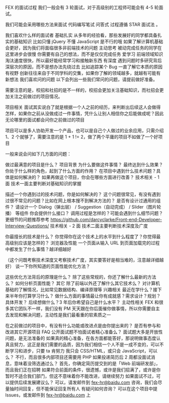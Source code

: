 FEX 的面试过程
我们一般会有 3 轮面试，对于高级别的工程师可能会有 4-5 轮面试。

我们可能会采用哪些方法来面试
代码编写笔试
问答式
过程遵循 STAR 面试法 。

我们喜欢什么样的面试者
基础扎实
从多年的经验看，那些发展好的同学都具备扎实的基础知识
比如只懂 jQuery 不懂 JavaScript 是不行的哦
如果了解计算机基础会更好，因为我们将面临很多非前端技术的问题
主动思考
被动完成任务的同学在这里进步会很慢
你需要有自己的想法，而不是仅仅完成任务
爱学习
前端领域知识淘汰速度很快，所以最好能经常学习和接触新东西
有深度
遇到问题时多研究背后深层次的原因，而不是想办法先绕过去
比如追踪某个 Bug 一直了解它本质的原因
有视野
创新往往来自于不同学科的交集，如果你了解的领域越多，就越有可能有新想法
我们喜欢问的问题
以下会列出一些我们常问的问题，请提前做好准备。

需要注意的是，校招和社招的是不一样的，校招会更加关注基础知识，而社招会更加关注之前做过的项目情况。

项目相关
面试其实说白了就是根据一个人之前的经历，来判断出后续这人会做得怎样，如果你之前从没做成过一件事情，凭什么让别人相信你之后能做成呢？因此无论哪里的面试都会问你之前做过的项目

项目可以是多人协助开发一个产品，也可以是自己个人做过的业余应用，只需介绍 1、2 个就够了，需要注意的是 1 + 1 != 2，做了两个平庸的项目不如做了一个好项目

一般来说会问如下几方面的问题：

做过最满意的项目是什么？
项目背景
为什么要做这件事情？
最终达到什么效果？
你处于什么样的角色，起到了什么方面的作用？
在项目中遇到什么技术问题？具体是如何解决的？
如果再做这个项目，你会在哪些方面进行改善？
技术相关 - 1 面
技术一面主要判断对基础知识的掌握

描述一个你遇到过的技术问题，你是如何解决的？
这个问题很常见，有没有遇到过很不常见的问题？比如在网上根本搜不到解决方法的？
是否有设计过通用的组件？
请设计一个 Dialog（弹出层） / Suggestion（自动完成） / Slider（图片轮播） 等组件
你会提供什么接口？
调用过程是怎样的？可能会遇到什么细节问题？
更细节的问题推荐参考 https://github.com/darcyclarke/Front-end-Developer-Interview-Questions/
技术相关 - 2 面
技术二面主要判断技术深度及广度

你最擅长的技术是什么？
你觉得你在这个技术上的水平到什么程度了？你觉得最高级别应该是怎样的？
浏览器及性能
一个页面从输入 URL 到页面加载完的过程中都发生了什么事情？越详细越好

（这个问既考察技术深度又考察技术广度，其实要答好是相当难的，注意越详细越好）
谈一下你所知道的页面性能优化方法？

这些优化方法背后的原理是什么？
除了这些常规的，你还了解什么最新的方法么？
如何分析页面性能？
其它
除了前端以外还了解什么其它技术么？
对计算机基础的了解情况，比如常见数据结构、编译原理等
兴趣相关
最近在学什么？接下来半年你打算学习什么？
做什么方面的事情最让你有成就感？需求设计？规划？具体开发？
后续想做什么？3 年后你希望自己是什么水平？
主动性相关
FEX 和很多其它团队不一样，我们没有 PM 天天跟在你后面催你做事情，所以你需要自主去发现和解决问题，主动性是我们最看重的软素质之一

在之前做过的项目中，有没有什么功能或改进点是由你提出来的？
是否有参与和改进其它开源项目
FAQ
公开面试题不怕面试者精心准备么？
面试题大多是开放性问题，是无法准备的
如果真的精心准备，在各方面都能答好，那说明做事态度认真且努力，这正是我们需要的品质，因为我们相信一个人不是一成不变的，可以不断学习和进步，只要 ta 肯努力
我只会 CSS/HTML，或只会 JavaScript，可以么？
不行，而且很多内部项目还需要用 PHP
如果投递简历后 2 周都没面试消息，意味着没筛选通过么？
首先，你确定简历提交到的是「Web 前端研发部」，而且我们正在招聘
如果符合前面的条件，很遗憾，或许是我们招满了，或许是你暂时不适合我们部门，但这不意味着你不能改进，请继续努力
如果面试不过，可以提供后续发展建议么？
可以，请发邮件到 fex-hr@baidu.com 咨询，我们会尽量抽时间回复，但不能保证回复所有人
有疑问如何咨询？
可以在这个项目中提 Issues，或发邮件到 fex-hr@baidu.com 上